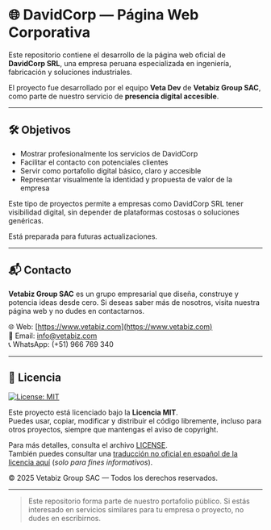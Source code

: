 # 🌐 DavidCorp — Página Web Corporativa

Este repositorio contiene el desarrollo de la página web oficial de **DavidCorp SRL**, una empresa peruana especializada en ingeniería, fabricación y soluciones industriales.

El proyecto fue desarrollado por el equipo **Veta Dev** de **Vetabiz Group SAC**, como parte de nuestro servicio de **presencia digital accesible**.

---

## 🛠 Objetivos

- Mostrar profesionalmente los servicios de DavidCorp 
- Facilitar el contacto con potenciales clientes  
- Servir como portafolio digital básico, claro y accesible  
- Representar visualmente la identidad y propuesta de valor de la empresa

Este tipo de proyectos permite a empresas como DavidCorp SRL tener visibilidad digital, sin depender de plataformas costosas o soluciones genéricas.

Está preparada para futuras actualizaciones.

---

## 📬 Contacto

**Vetabiz Group SAC** es un grupo empresarial que diseña, construye y potencia ideas desde cero. Si deseas saber más de nosotros, visita nuestra página web y no dudes en contactarnos.

🌐 Web: [https://www.vetabiz.com](https://www.vetabiz.com)  
📧 Email: info@vetabiz.com  
📞 WhatsApp: (+51) 966 769 340  

---

## 📜 Licencia

[![License: MIT](https://img.shields.io/badge/License-MIT-yellow.svg)](./LICENSE)

Este proyecto está licenciado bajo la **Licencia MIT**.  
Puedes usar, copiar, modificar y distribuir el código libremente, incluso para otros proyectos, siempre que mantengas el aviso de copyright.

Para más detalles, consulta el archivo [LICENSE](./LICENSE).  
También puedes consultar una [traducción no oficial en español de la licencia aquí](./LICENSE-es.md) (*solo para fines informativos*).

© 2025 Vetabiz Group SAC — Todos los derechos reservados.

---

> Este repositorio forma parte de nuestro portafolio público. Si estás interesado en servicios similares para tu empresa o proyecto, no dudes en escribirnos.